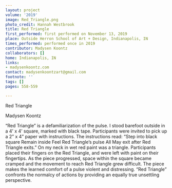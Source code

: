 ```yaml
---
layout: project
volume: '2019'
image: Red_Triangle.png
photo_credit: Hannah Westbrook
title: Red Triangle
first_performed: first performed on November 13, 2019
place: Outside Herron School of Art + Design, Indianapolis, IN
times_performed: performed once in 2019
contributor: Madysen Koontz
collaborators: []
home: Indianapolis, IN
links:
- madysenkoontz.com
contact: madysenkoontzart@gmail.com
footnote: ''
tags: []
pages: 558-559

---
```


Red Triangle

Madysen Koontz

“Red Triangle” is a defamiliarization of the pulse. I stood barefoot outside in a 4’ x 4’ square, marked with black tape. Participants were invited to pick up a 2” x 4” paper with instructions. The instructions read: “Step into black square Remain inside Feel Red Triangle’s pulse All May exit after Red Triangle exits.” On my neck in wet red paint was a triangle. Participants placed their fingers on the Red Triangle, and were left with paint on their fingertips. As the piece progressed, space within the square became cramped and the movement to reach Red Triangle grew difficult. The piece makes the learned comfort of a pulse violent and distressing. “Red Triangle” confronts the normalcy of actions by providing an equally true unsettling perspective.
